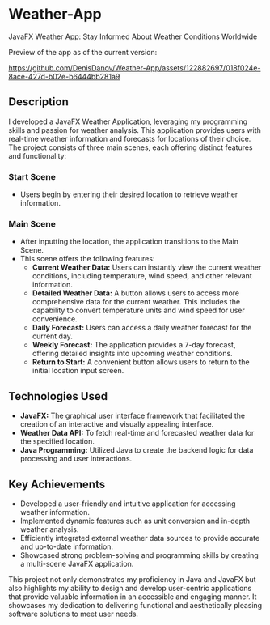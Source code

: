 # Weather-App
JavaFX Weather App: Stay Informed About Weather Conditions Worldwide

Preview of the app as of the current version: 

https://github.com/DenisDanov/Weather-App/assets/122882697/018f024e-8ace-427d-b02e-b6444bb281a9

## Description

I developed a JavaFX Weather Application, leveraging my programming skills and passion for weather analysis. This application provides users with real-time weather information and forecasts for locations of their choice. The project consists of three main scenes, each offering distinct features and functionality:

### Start Scene

- Users begin by entering their desired location to retrieve weather information.

### Main Scene

- After inputting the location, the application transitions to the Main Scene.
- This scene offers the following features:
  - **Current Weather Data:** Users can instantly view the current weather conditions, including temperature, wind speed, and other relevant information.
  - **Detailed Weather Data:** A button allows users to access more comprehensive data for the current weather. This includes the capability to convert temperature units and wind speed for user convenience.
  - **Daily Forecast:** Users can access a daily weather forecast for the current day.
  - **Weekly Forecast:** The application provides a 7-day forecast, offering detailed insights into upcoming weather conditions.
  - **Return to Start:** A convenient button allows users to return to the initial location input screen.

## Technologies Used

- **JavaFX:** The graphical user interface framework that facilitated the creation of an interactive and visually appealing interface.
- **Weather Data API:** To fetch real-time and forecasted weather data for the specified location.
- **Java Programming:** Utilized Java to create the backend logic for data processing and user interactions.

## Key Achievements

- Developed a user-friendly and intuitive application for accessing weather information.
- Implemented dynamic features such as unit conversion and in-depth weather analysis.
- Efficiently integrated external weather data sources to provide accurate and up-to-date information.
- Showcased strong problem-solving and programming skills by creating a multi-scene JavaFX application.

This project not only demonstrates my proficiency in Java and JavaFX but also highlights my ability to design and develop user-centric applications that provide valuable information in an accessible and engaging manner. It showcases my dedication to delivering functional and aesthetically pleasing software solutions to meet user needs.






